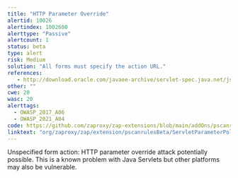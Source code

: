 ```yaml
---
title: "HTTP Parameter Override"
alertid: 10026
alertindex: 1002600
alerttype: "Passive"
alertcount: 1
status: beta
type: alert
risk: Medium
solution: "All forms must specify the action URL."
references:
   - http://download.oracle.com/javaee-archive/servlet-spec.java.net/jsr340-experts/att-0317/OnParameterPollutionAttacks.pdf
other: ""
cwe: 20
wasc: 20
alerttags: 
  - OWASP_2017_A06
  - OWASP_2021_A04
code: https://github.com/zaproxy/zap-extensions/blob/main/addOns/pscanrulesBeta/src/main/java/org/zaproxy/zap/extension/pscanrulesBeta/ServletParameterPollutionScanRule.java
linktext: "org/zaproxy/zap/extension/pscanrulesBeta/ServletParameterPollutionScanRule.java"
---
```

Unspecified form action: HTTP parameter override attack potentially possible. This is a known problem with Java Servlets but other platforms may also be vulnerable.
